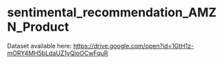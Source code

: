 # sentimental_recommendation_AMZN_Product


Dataset available here: https://drive.google.com/open?id=1GtH1z-mORY4MH5bLdaUZ1yQioOCwFquR
